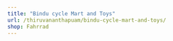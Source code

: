 ```yaml
---
title: "Bindu cycle Mart and Toys"
url: /thiruvananthapuam/bindu-cycle-mart-and-toys/
shop: Fahrrad
---
```

